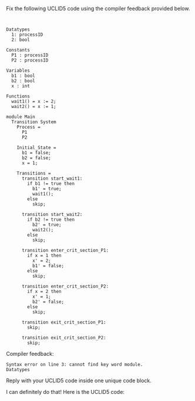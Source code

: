
Fix the following UCLID5 code using the compiler feedback provided below.

```


Datatypes
  1: processID
  2: bool

Constants
  P1 : processID
  P2 : processID

Variables
  b1 : bool
  b2 : bool
  x : int

Functions
  wait1() = x := 2;
  wait2() = x := 1;

module Main
  Transition System
    Process =
      P1
      P2

    Initial_State =
      b1 = false;
      b2 = false;
      x = 1;

    Transitions =
      transition start_wait1:
        if b1 != true then
          b1' = true;
          wait1();
        else
          skip;

      transition start_wait2:
        if b2 != true then
          b2' = true;
          wait2();
        else
          skip;

      transition enter_crit_section_P1:
        if x = 1 then
          x' = 2;
          b1' = false;
        else
          skip;

      transition enter_crit_section_P2:
        if x = 2 then
          x' = 1;
          b2' = false;
        else
          skip;

      transition exit_crit_section_P1:
        skip;

      transition exit_crit_section_P2:
        skip;
```

Compiler feedback:

```
Syntax error on line 3: cannot find key word module.
Datatypes

```
Reply with your UCLID5 code inside one unique code block.

I can definitely do that! Here is the UCLID5 code:
```
